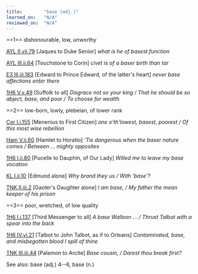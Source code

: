 ```yaml
---
title:        "base (adj.)"
learned_on:   "N/A"
reviewed_on:  "N/A"
---
```


==1== dishonourable, low, unworthy

[AYL II.vii.79](https://www.shakespeareswords.com/Public/Play.aspx?Act=2&Scene=7&WorkId=26#205888) \[Jaques to Duke Senior\] *what is he of basest function*

[AYL III.ii.64](https://www.shakespeareswords.com/Public/Play.aspx?Act=3&Scene=2&WorkId=26#206153) \[Touchstone to Corin\] *civet is of a baser birth than tar*

[E3 III.iii.183](https://www.shakespeareswords.com/Public/Play.aspx?Act=3&Scene=3&WorkId=14#164244) \[Edward to Prince Edward, of the latter's heart\] *never base affections enter there*

[1H6 V.v.49](https://www.shakespeareswords.com/Public/Play.aspx?Act=5&Scene=5&WorkId=25#204463) \[Suffolk to all\] *Disgrace not so your king / That he should be so abject, base, and poor / To choose for wealth*

==2== low-born, lowly, plebeian, of lower rank

[Cor I.i.155](https://www.shakespeareswords.com/Public/Play.aspx?Act=1&Scene=1&WorkId=3#120517) \[Menenius to First Citizen\] *one o'th'lowest, basest, poorest / Of this most wise rebellion*

[Ham V.ii.60](https://www.shakespeareswords.com/Public/Play.aspx?Act=5&Scene=2&WorkId=2#119763) \[Hamlet to Horatio\] *’Tis dangerous when the baser nature comes / Between ... mighty opposites*

[1H6 I.ii.80](https://www.shakespeareswords.com/Public/Play.aspx?Act=1&Scene=2&WorkId=25#201201) \[Pucelle to Dauphin, of Our Lady\] *Willed me to leave my base vocation*

[KL I.ii.10](https://www.shakespeareswords.com/Public/Play.aspx?Act=1&Scene=2&WorkId=11#151710) \[Edmund alone\] *Why brand they us / With ‘base’?*

[TNK II.iii.2](https://www.shakespeareswords.com/Public/Play.aspx?Act=2&Scene=3&WorkId=37#250417) \[Gaoler's Daughter alone\] *I am base, / My father the mean keeper of his prison*

==3== poor, wretched, of low quality

[1H6 I.i.137](https://www.shakespeareswords.com/Public/Play.aspx?Act=1&Scene=1&WorkId=25#201038) \[Third Messenger to all\] *A base Walloon ... / Thrust Talbot with a spear into the back*

[1H6 IV.vi.21](https://www.shakespeareswords.com/Public/Play.aspx?Act=4&Scene=6&WorkId=25#203590) \[Talbot to John Talbot, as if to Orleans\] *Contaminated, base, and misbegotten blood I spill of thine*

[TNK III.iii.44](https://www.shakespeareswords.com/Public/Play.aspx?Act=3&Scene=3&WorkId=37#250939) \[Palamon to Arcite\] *Base cousin, / Darest thou break first?*

See also: base (adj.) 4--6, base (n.)
